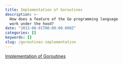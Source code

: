 ```yaml
---
title: Implementation of Goroutines
description: >-
  How does a feature of the Go programming language
  work under the hood?
date: "2013-08-01T00:00:00.000Z"
categories: []
keywords: []
slug: /goroutines-implementation
---
```


[Implementation of Goroutines](https://coding-time.blogspot.com/2013/08/implementation-of-goroutines.html)
